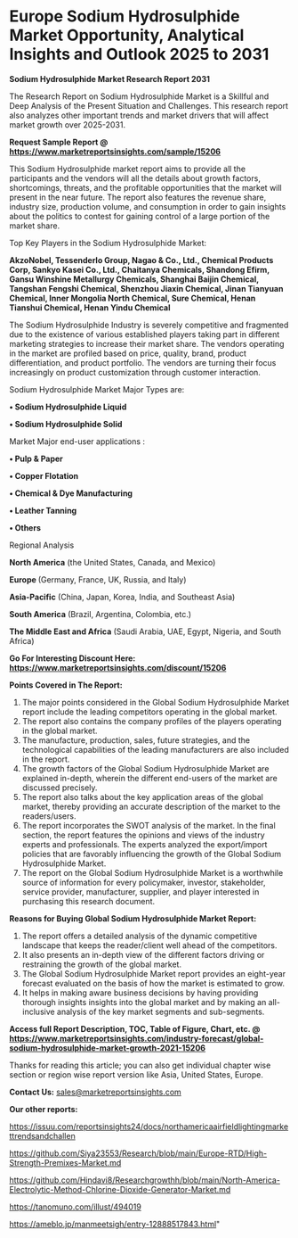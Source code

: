 # Europe Sodium Hydrosulphide Market Opportunity, Analytical Insights and Outlook 2025 to 2031

<strong>Sodium Hydrosulphide Market Research Report 2031</strong>

The Research Report on Sodium Hydrosulphide Market is a Skillful and Deep Analysis of the Present Situation and Challenges. This research report also analyzes other important trends and market drivers that will affect market growth over 2025-2031.

<strong>Request Sample Report @ <a href=https://www.marketreportsinsights.com/sample/15206>https://www.marketreportsinsights.com/sample/15206</a></strong>

This Sodium Hydrosulphide market report aims to provide all the participants and the vendors will all the details about growth factors, shortcomings, threats, and the profitable opportunities that the market will present in the near future. The report also features the revenue share, industry size, production volume, and consumption in order to gain insights about the politics to contest for gaining control of a large portion of the market share.

Top Key Players in the Sodium Hydrosulphide Market:

<strong>AkzoNobel, Tessenderlo Group, Nagao & Co., Ltd., Chemical Products Corp, Sankyo Kasei Co., Ltd., Chaitanya Chemicals, Shandong Efirm, Gansu Winshine Metallurgy Chemicals, Shanghai Baijin Chemical, Tangshan Fengshi Chemical, Shenzhou Jiaxin Chemical, Jinan Tianyuan Chemical, Inner Mongolia North Chemical, Sure Chemical, Henan Tianshui Chemical, Henan Yindu Chemical</strong>

The Sodium Hydrosulphide Industry is severely competitive and fragmented due to the existence of various established players taking part in different marketing strategies to increase their market share. The vendors operating in the market are profiled based on price, quality, brand, product differentiation, and product portfolio. The vendors are turning their focus increasingly on product customization through customer interaction.

Sodium Hydrosulphide Market Major Types are:

<strong>• Sodium Hydrosulphide Liquid

• Sodium Hydrosulphide Solid</strong>

Market Major end-user applications :

<strong>• Pulp & Paper

• Copper Flotation

• Chemical & Dye Manufacturing

• Leather Tanning

• Others</strong>

Regional Analysis

</u><strong><b>North America</b></strong> (the United States, Canada, and Mexico)

<strong><b>Europe </b></strong>(Germany, France, UK, Russia, and Italy)

<strong><b>Asia-Pacific</b></strong> (China, Japan, Korea, India, and Southeast Asia)

<strong><b>South America</b></strong> (Brazil, Argentina, Colombia, etc.)

<strong><b>The Middle East and Africa</b></strong> (Saudi Arabia, UAE, Egypt, Nigeria, and South Africa)

<strong>Go For Interesting Discount Here: <a href=https://www.marketreportsinsights.com/discount/15206>https://www.marketreportsinsights.com/discount/15206</a></strong>

<strong>Points Covered in The Report:</strong>
<ol>
  <li>The major points considered in the Global Sodium Hydrosulphide Market report include the leading competitors operating in the global market.</li>
  <li>The report also contains the company profiles of the players operating in the global market.</li>
  <li>The manufacture, production, sales, future strategies, and the technological capabilities of the leading manufacturers are also included in the report.</li>
  <li>The growth factors of the Global Sodium Hydrosulphide Market are explained in-depth, wherein the different end-users of the market are discussed precisely.</li>
  <li>The report also talks about the key application areas of the global market, thereby providing an accurate description of the market to the readers/users.</li>
  <li>The report incorporates the SWOT analysis of the market. In the final section, the report features the opinions and views of the industry experts and professionals. The experts analyzed the export/import policies that are favorably influencing the growth of the Global Sodium Hydrosulphide Market.</li>
  <li>The report on the Global Sodium Hydrosulphide Market is a worthwhile source of information for every policymaker, investor, stakeholder, service provider, manufacturer, supplier, and player interested in purchasing this research document.</li>
</ol>
<strong>Reasons for Buying Global Sodium Hydrosulphide Market Report:</strong>

<ol>
  <li>The report offers a detailed analysis of the dynamic competitive landscape that keeps the reader/client well ahead of the competitors.</li>
  <li>It also presents an in-depth view of the different factors driving or restraining the growth of the global market.</li>
  <li>The Global Sodium Hydrosulphide Market report provides an eight-year forecast evaluated on the basis of how the market is estimated to grow.</li>
  <li>It helps in making aware business decisions by having providing thorough insights insights into the global market and by making an all-inclusive analysis of the key market segments and sub-segments.</li>
</ol>
<strong>Access full Report Description, TOC, Table of Figure, Chart, etc. @ <a href=https://www.marketreportsinsights.com/industry-forecast/global-sodium-hydrosulphide-market-growth-2021-15206>https://www.marketreportsinsights.com/industry-forecast/global-sodium-hydrosulphide-market-growth-2021-15206</a></strong>


Thanks for reading this article; you can also get individual chapter wise section or region wise report version like Asia, United States, Europe.

<strong>Contact Us:</strong>
sales@marketreportsinsights.com

<strong>Our other reports:</strong>

<a href=https://issuu.com/reportsinsights24/docs/northamericaairfieldlightingmarkettrendsandchallen>https://issuu.com/reportsinsights24/docs/northamericaairfieldlightingmarkettrendsandchallen</a>

<a href=https://github.com/Siya23553/Research/blob/main/Europe-RTD/High-Strength-Premixes-Market.md>https://github.com/Siya23553/Research/blob/main/Europe-RTD/High-Strength-Premixes-Market.md</a>

<a href=https://github.com/Hindavi8/Researchgrowthh/blob/main/North-America-Electrolytic-Method-Chlorine-Dioxide-Generator-Market.md>https://github.com/Hindavi8/Researchgrowthh/blob/main/North-America-Electrolytic-Method-Chlorine-Dioxide-Generator-Market.md</a>

<a href=https://tanomuno.com/illust/494019>https://tanomuno.com/illust/494019</a>

<a href=https://ameblo.jp/manmeetsigh/entry-12888517843.html>https://ameblo.jp/manmeetsigh/entry-12888517843.html</a>"
